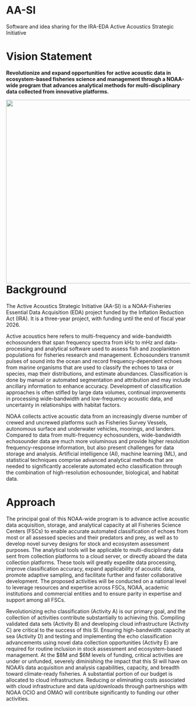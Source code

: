 # AA-SI
Software and idea sharing for the IRA-EDA Active Acoustics Strategic Initiative

# **Vision Statement**
**Revolutionize and expand opportunities for active acoustic data in ecosystem-based fisheries science and management through a NOAA-wide program that advances analytical methods for multi-disciplinary data collected from innovative platforms.**

<img src="https://github.com/nmfs-fish-tools/AA-SI/assets/31130924/62858519-0560-4519-99db-96f2145c55b5" width="600" height="500" align="right" />

# Background
The Active Acoustics Strategic Initiative (AA-SI) is a NOAA-Fisheries Essential Data Acquisition (EDA) project funded by the Inflation Reduction Act (IRA). It is a three-year project, with funding until the end of fiscal year 2026.

Active acoustics here refers to multi-frequency and wide-bandwidth echosounders that span frequency spectra from kHz to mHz and data-processing and analytical software used to assess fish and zooplankton populations for fisheries research and management. Echosounders transmit pulses of sound into the ocean and record frequency-dependent echoes from marine organisms that are used to classify the echoes to taxa or species, map their distributions, and estimate abundances. Classification is done by manual or automated segmentation and attribution and may include ancillary information to enhance accuracy. Development of classification approaches is often stifled by large data volumes, continual improvements in processing wide-bandwidth and low-frequency acoustic data, and uncertainty in relationships with habitat factors.

NOAA collects active acoustic data from an increasingly diverse number of crewed and uncrewed platforms such as Fisheries Survey Vessels, autonomous surface and underwater vehicles, moorings, and landers. Compared to data from multi-frequency echosounders, wide-bandwidth echosounder data are much more voluminous and provide higher resolution frequency-response information, but also present challenges for data storage and analysis. Artificial intelligence (AI), machine learning (ML), and statistical techniques comprise advanced analytical methods that are needed to significantly accelerate automated echo classification through the combination of high-resolution echosounder, biological, and habitat data.

# Approach
The principal goal of this NOAA-wide program is to advance active acoustic data acquisition, storage, and analytical capacity at all Fisheries Science Centers (FSCs) to enable accurate automated classification of echoes from most or all assessed species and their predators and prey, as well as to develop novel survey designs for stock and ecosystem assessment purposes. The analytical tools will be applicable to multi-disciplinary data sent from collection platforms to a cloud server, or directly aboard the data collection platforms. These tools will greatly expedite data processing, improve classification accuracy, expand applicability of acoustic data, promote adaptive sampling, and facilitate further and faster collaborative development. The proposed activities will be conducted on a national level to leverage resources and expertise across FSCs, NOAA, academic institutions and commercial entities and to ensure parity in expertise and support among all FSCs.

Revolutionizing echo classification (Activity A) is our primary goal, and the collection of activities contribute substantially to achieving this. Compiling validated data sets (Activity B) and developing cloud infrastructure (Activity C) are critical to the success of this SI. Ensuring high-bandwidth capacity at sea (Activity D) and testing and implementing the echo classification advancements using novel data collection opportunities (Activity E) are required for routine inclusion in stock assessment and ecosystem-based management. At the $8M and $6M levels of funding, critical activities are under or unfunded, severely diminishing the impact that this SI will have on NOAA’s data acquisition and analysis capabilities, capacity, and breadth toward climate-ready fisheries. A substantial portion of our budget is allocated to cloud infrastructure. Reducing or eliminating costs associated with cloud infrastructure and data up/downloads through partnerships with NOAA OCIO and OMAO will contribute significantly to funding our other activities.


